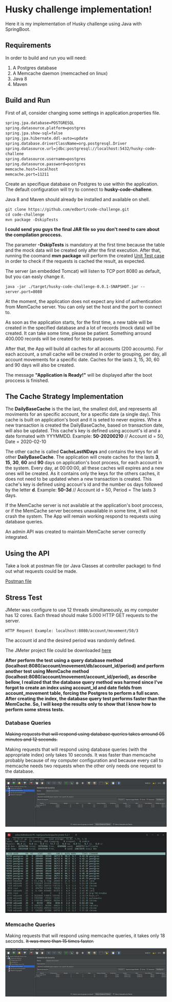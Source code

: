 # Husky challenge implementation!

Here it is my implementation of Husky challenge using Java with SpringBoot.

## Requirements

In order to build and run you will need:

1. A Postgres database
2. A Memcache daemon (memcached on linux)
3. Java 8
4. Maven

## Build and Run

First of all, consider changing some settings in application.properties file.

```
spring.jpa.database=POSTGRESQL
spring.datasource.platform=postgres
spring.jpa.show-sql=false
spring.jpa.hibernate.ddl-auto=update
spring.database.driverClassName=org.postgresql.Driver
spring.datasource.url=jdbc:postgresql://localhost:5432/husky-code-challene
spring.datasource.username=postgres
spring.datasource.password=postgres
memcache.host=localhost
memcache.port=11211
```

Create an specifique database on Postgres to use within the application. The default configuration will try to connect to **husky-code-challene**.

Java 8 and Maven should already be installed and available on shell. 

```
git clone https://github.com/edbort/code-challenge.git
cd code-challenge
mvn package -DskipTests
```

**I could send you guys the final JAR file so you don't need to care about the compilation proccess.**

The parameter **-DskipTests** is mandatory at the first time because the table and the mock data will be created only after the first execution. After that, running the coomand **mvn package** will perform the created [Unit Test case](https://github.com/edbort/code-challenge/blob/master/src/test/java/bortolin/edison/husky/code/challenge/test/CacheTest.java) in order to check if the requests is cached the result, as expected. 

The server (an embedded Tomcat) will listen to TCP port 8080 as default, but you can easly change it.

```
java -jar ./target/husky-code-challenge-0.0.1-SNAPSHOT.jar --server.port=8080
```

At the moment, the application does not expect any kind of authentication from MemCache server. You can only set the host and  the port to connect to.

As soon as the application starts, for the first time, a new table will be created in the specified database and a lot of records (mock data) will be created. It can take some time, please be patient. Something arround 400.000 records will be created for tests purposes.

After that, the App will build all caches for all accounts (200 accounts). For each account, a small cache will be created in order to grouping, per day, all account movements for a specific date. Caches for the lasts 3, 15, 30, 60 and 90 days will also be created. 

The message **"Application is Ready!"** will be displayed after the boot proccess is finished.

## The Cache Strategy Implementation

The **DailyBaseCache** is the the last, the smallest doll, and represents all moviments for an specific account, for a specific date (a single day). This cache is built on application's boot and it is seted to never expires. Whe a new transaction is created the DailyBaseCache, based on transaction date, will also be updated. This cache's key is defined using account's id and a date formated with YYYMMDD. Example: **50-20200210** // Account id = 50, Date = 2020-02-10

The other cache is called **CacheLastNDays** and contains the keys for all other **DailyBaseCache**. The application will create caches for the lasts **3**, **15**, **30**, **60** and **90** days on application's boot process, for each account in the system. Every day, at 00:00:00, all these caches will expires and a new ones will be created. As it contains only the keys for the others caches, it does not need to be updated when a new transaction is created. This cache's key is defined using accoun's id and the number os days followed by the letter **d**. Example: **50-3d** // Account id = 50, Period = The lasts 3 days.

If the MemCache server is not available at the application's boot proccess, or if the MemCache server becomes unavailable in some time, it will not crash the system. The App will remain working respond to requests using database queries.

An admin API was created to maintain MemCache server correctly integrated. 

## Using the API

Take a look at postman file (or Java Classes at controller package) to find out what requests could be made.

[Postman file](https://github.com/edbort/code-challenge/blob/master/Husky%20Challeng%20Test.postman_collection.json)


## Stress Test

JMeter was configure to use 12 threads simultaneously, as my computer has 12 cores. Each thread should make 5.000 HTTP GET requests to the server.

```
HTTP Request Example: localhost:8080/account/movement/50/3
```
The account id and the desired period was randomly defined.

The JMeter project file could be downloaded [here](https://github.com/edbort/code-challenge/blob/master/stress-test/Husky%20Challenge%20Stress%20Test.jmx)

**After perform the test using a query database method (localhost:8080/account/movement/db/account_id/period) and perform another test using MemCache method (localhost:8080/account/movement/account_id/period), as describe bellow, I realized that the database query method was harmed since I've forgot to create an index using account_id and date fields from account_movement table, forcing the Postgres to perform a full scann. After creating the index, the database query test performs faster than the MemCache. So, I will keep the results only to show that I know how to perform some stress tests.**

### Database Queries

~~Making requests that will respond using database queries takes arround 05 minutes and 12 seconds.~~

Making requests that will respond using database queries (with the appropriate index) only takes 10 seconds. It was faster than memcache probably because of my computer configuration and because every call to memcache needs two requests when the other only needs one request to the database.

![image2](https://github.com/edbort/code-challenge/blob/master/stress-test/db-test-01.png?raw=true)

![image2](https://github.com/edbort/code-challenge/blob/master/stress-test/db-test-02.png?raw=true)

### Memcache Queries

Making requests that will respond using memcache queries, it takes only 18 seconds. ~~It was more than 15 times faster.~~

![image2](https://github.com/edbort/code-challenge/blob/master/stress-test/db-test-03.png?raw=true)


